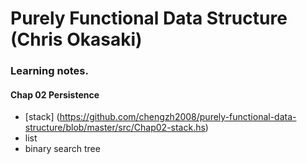 # Purely Functional Data Structure (Chris Okasaki)

### Learning notes.

#### Chap 02 Persistence 
* [stack] (https://github.com/chengzh2008/purely-functional-data-structure/blob/master/src/Chap02-stack.hs)
* list
* binary search tree

